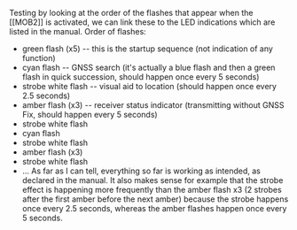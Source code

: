 Testing by looking at the order of the flashes that appear when the [[MOB2]] is activated, we can link these to the LED indications which are listed in the manual.
Order of flashes: 
- green flash (x5) -- this is the startup sequence (not indication of any function)
- cyan flash -- GNSS search (it's actually a blue flash and then a green flash in quick succession, should happen once every 5 seconds)
- strobe white flash -- visual aid to location (should happen once every 2.5 seconds)
- amber flash (x3) -- receiver status indicator (transmitting without GNSS Fix, should happen every 5 seconds)
- strobe white flash
- cyan flash
- strobe white flash
- amber flash (x3)
- strobe white flash
- ...
As far as I can tell, everything so far is working as intended, as declared in the manual. It also makes sense for example that the strobe effect is happening more frequently than the amber flash x3 (2 strobes after the first amber before the next amber) because the strobe happens once every 2.5 seconds, whereas the amber flashes happen once every 5 seconds. 